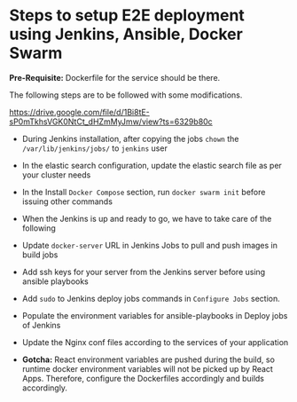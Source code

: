 ﻿# Steps to setup E2E deployment using Jenkins, Ansible, Docker Swarm

**Pre-Requisite:** Dockerfile for the service should be there. 


The following steps are to be followed with some modifications.

<https://drive.google.com/file/d/1Bi8tE-sP0mTkhsVGK0NtCt_dHZmMyJmw/view?ts=6329b80c>



- During Jenkins installation, after copying the jobs `chown` the `/var/lib/jenkins/jobs/` to `jenkins` user
- In the elastic search configuration, update the elastic search file as per your cluster needs
- In the Install `Docker Compose` section, run `docker swarm init` before issuing other commands
- When the Jenkins is up and ready to go, we have to take care of the following

- Update `docker-server` URL in Jenkins Jobs to pull and push images in build jobs
- Add ssh keys for your server from the Jenkins server before using ansible playbooks

- Add `sudo` to Jenkins deploy jobs commands in `Configure Jobs` section. 
- Populate the environment variables for ansible-playbooks in Deploy jobs of Jenkins
- Update the Nginx conf files according to the services of your application

- **Gotcha:** React environment variables are pushed during the build, so runtime docker environment variables will not be picked up by React Apps. Therefore, configure the Dockerfiles accordingly and builds accordingly. 
